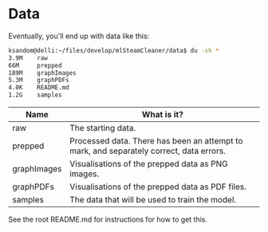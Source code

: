 # Data

Eventually, you'll end up with data like this:

```bash
ksandom@delli:~/files/develop/mlSteamCleaner/data$ du -sh *
3.9M    raw
66M     prepped
189M    graphImages
5.3M    graphPDFs
4.0K    README.md
1.2G    samples
```

| Name | What is it? |
| --- | --- |
| raw | The starting data. |
| prepped | Processed data. There has been an attempt to mark, and separately correct, data errors. |
| graphImages | Visualisations of the prepped data as PNG images. |
| graphPDFs | Visualisations of the prepped data as PDF files. |
| samples | The data that will be used to train the model. |

See the root README.md for instructions for how to get this.
